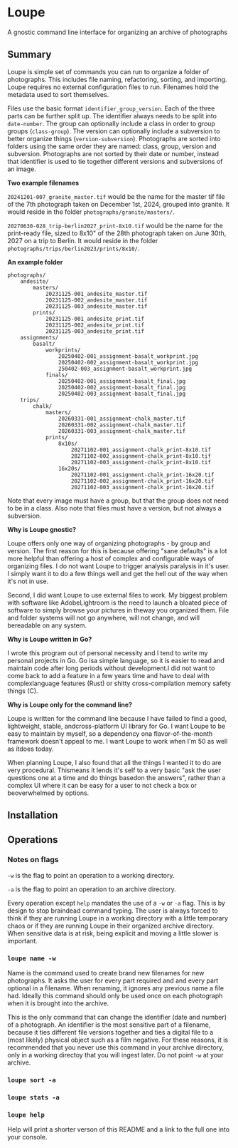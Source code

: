 # Loupe


A gnostic command line interface for organizing an archive of photographs

## Summary

Loupe is simple set of commands you can run to organize a folder of photographs. This includes file naming, refactoring, sorting, and importing. Loupe requires no external configuration files to run. Filenames hold the metadata used to sort themselves.

Files use the basic format `identifier_group_version`. Each of the three parts can be further split up. The identifier always needs to be split into `date-number`. The group can optionally include a class in order to group groups (`class-group`). The version can optionally include a subversion to better organize things (`version-subversion`). Photographs are sorted into folders using the same order they are named: class, group, version and subversion. Photographs are not sorted by their date or number, instead that identifier is used to tie together different versions and subversions of an image.

**Two example filenames**

`20241201-007_granite_master.tif` would be the name for the master tif file of the 7th photograph taken on December 1st, 2024, grouped into granite. It would reside in the folder `photographs/granite/masters/`.

`20270630-028_trip-berlin2027_print-8x10.tif` would be the name for the print-ready file, sized to 8x10" of the 28th photograph taken on June 30th, 2027 on a trip to Berlin. It would reside in the folder `photographs/trips/berlin2023/prints/8x10/`.

**An example folder**

```
photographs/
	andesite/
		masters/
			20231125-001_andesite_master.tif
			20231125-002_andesite_master.tif
			20231125-003_andesite_master.tif
		prints/
			20231125-001_andesite_print.tif
			20231125-002_andesite_print.tif
			20231125-003_andesite_print.tif
	assignments/
		basalt/
			workprints/
				20250402-001_assignment-basalt_workprint.jpg
				20250402-002_assignment-basalt_workprint.jpg
				250402-003_assignment-basalt_workprint.jpg
			finals/
				20250402-001_assignment-basalt_final.jpg
				20250402-002_assignment-basalt_final.jpg
				20250402-003_assignment-basalt_final.jpg
	trips/
		chalk/
			masters/
				20260331-001_assignment-chalk_master.tif
				20260331-002_assignment-chalk_master.tif
				20260331-003_assignment-chalk_master.tif
			prints/
				8x10s/
					20271102-001_assignment-chalk_print-8x10.tif
					20271102-002_assignment-chalk_print-8x10.tif
					20271102-003_assignment-chalk_print-8x10.tif
				16x20s/
					20271102-001_assignment-chalk_print-16x20.tif
					20271102-002_assignment-chalk_print-16x20.tif
					20271102-003_assignment-chalk_print-16x20.tif
```

Note that every image must have a group, but that the group does not need to be in a class. Also note that files must have a version, but not always a subversion.

**Why is Loupe gnostic?**

Loupe offers only one way of organizing photographs - by group and version. The first reason for this is because offering "sane defaults" is a lot more helpful than offering a host of complex and configurable ways of organizing files. I do not want Loupe to trigger analysis paralysis in it's user. I simply want it to do a few things well and get the hell out of the way when it's not in use.

Second, I did want Loupe to use external files to work. My biggest problem with software like AdobeLightroom is the need to launch a bloated piece of software to simply browse your pictures in theway you organized them. File and folder systems will not go anywhere, will not change, and will bereadable on any system.

**Why is Loupe written in Go?**

I wrote this program out of personal necessity and I tend to write my personal projects in Go. Go isa simple language, so it is easier to read and maintain code after long periods without development.I did not want to come back to add a feature in a few years time and have to deal with complexlanguage features (Rust) or shitty cross-compilation memory safety things (C).

**Why is Loupe only for the command line?**

Loupe is written for the command line because I have failed to find a good, lightweight, stable, andcross-platform UI library for Go. I want Loupe to be easy to maintain by myself, so a dependency ona flavor-of-the-month framework doesn't appeal to me. I want Loupe to work when I'm 50 as well as itdoes today.

When planning Loupe, I also found that all the things I wanted it to do are very procedural. Thismeans it lends it's self to a very basic "ask the user questions one at a time and do things basedon the answers", rather than a complex UI where it can be easy for a user to not check a box or beoverwhelmed by options.

## Installation

## Operations

### Notes on flags

`-w` is the flag to point an operation to a working directory.

`-a` is the flag to point an operation to an archive directory.

Every operation except `help` mandates the use of a `-w` or `-a` flag. This is by design to stop braindead command typing. The user is always forced to think if they are running Loupe in a working directory with a little temporary chaos or if they are running Loupe in their organized archive directory. When sensitive data is at risk, being explicit and moving a little slower is important. 
  
### `loupe name -w`

Name is the command used to create brand new filenames for new photographs. It asks the user for every part required and and every part optional in a filename. When renaming, it ignores any previous name a file had. Ideally this command should only be used once on each photograph when it is brought into the archive.

This is the only command that can change the identifier (date and number) of a photograph. An identifier is the most sensitive part of a filename, because it ties different file versions together and ties a digital file to a (most likely) physical object such as a film negative. For these reasons, it is recommended that you never use this command in your archive directory, only in a working directoy that you will ingest later. Do not point `-w` at your archive.

### `loupe sort -a`

### `loupe stats -a`

### `loupe help`

Help will print a shorter verson of this README and a link to the full one into your console.

